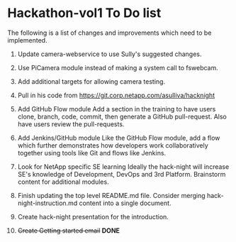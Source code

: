 # Hackathon-vol1 To Do list

The following is a list of changes and improvements which need to be implemented.

1. Update camera-webservice to use Sully's suggested changes.
  1. Use PiCamera module instead of making a system call to fswebcam.
  2. Add additional targets for allowing camera testing.
  3. Pull in his code from https://git.corp.netapp.com/asulliva/hacknight

2. Add GitHub Flow module
Add a section in the training to have users clone, branch, code, commit, then generate a GitHub pull-request.  Also have users review the pull-requests.  

3. Add Jenkins/GitHub module
Like the GitHub Flow module, add a flow which further demonstrates how developers work collaboratively together using tools like Git and flows like Jenkins.  

4. Look for NetApp specific SE learning
Ideally the hack-night will increase SE's knowledge of Development, DevOps and 3rd Platform.  Brainstorm content for additional modules.

5. Finish updating the top level README.md file.  Consider merging hack-night-instruction.md content into a single document.

6. Create hack-night presentation for the introduction.  

7. ~~Create Getting started email~~ **DONE**
